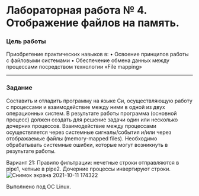 # Лабораторная работа № 4. Отображение файлов на память.

### Цель работы
Приобретение практических навыков в:
•	Освоение принципов работы с файловыми системами
•	Обеспечение обмена данных между процессами посредством технологии «File mapping»

---
### Задание
Составить и отладить программу на языке Си, осуществляющую работу с процессами и взаимодействие между ними в одной из двух операционных систем. В результате работы программа (основной процесс) должен создать для решение задачи один или несколько дочерних процессов. Взаимодействие между процессами осуществляется через системные сигналы/события и/или через отображаемые файлы (memory-mapped files).
Необходимо обрабатывать системные ошибки, которые могут возникнуть в результате работы.


Вариант 21: Правило фильтрации: нечетные строки отправляются в pipe1, четные в pipe2.
Дочерние процессы инвертируют строки.
![Снимок экрана 2021-10-11 174322](https://user-images.githubusercontent.com/54589783/136811334-cd0cb419-44b3-43c4-a083-71df940dcc76.png)

Выполнено под OC Linux.
